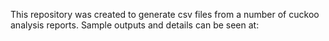 This repository was created to generate csv files from a number of cuckoo analysis reports. Sample outputs and details can be seen at: 
